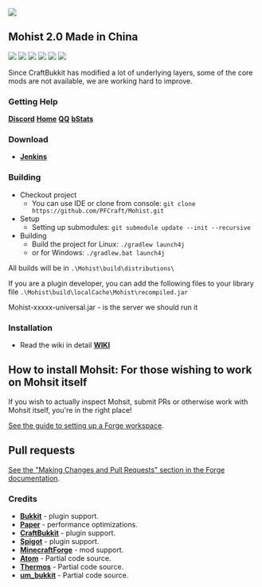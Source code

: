 <img src="https://i.loli.net/2019/02/27/5c760f8570e8e.png">

## Mohist 2.0 Made in China

[![](https://ci.codemc.org/buildStatus/icon?job=PFCraft%2FMohist)](https://ci.codemc.org/job/PFCraft/job/Mohist/)
![](https://img.shields.io/github/stars/PFCraft/Mohist.svg?label=Stars)
![](https://img.shields.io/github/license/PFCraft/Mohist.svg)
[![](https://img.shields.io/badge/Forge-1.12.2--14.23.5.2838-brightgreen.svg?colorB=26303d)](http://files.minecraftforge.net/maven/net/minecraftforge/forge/index_1.12.2.html)
[![](https://img.shields.io/badge/Paper-1.12.2-brightgreen.svg?colorB=DC3340)](https://papermc.io/downloads#Paper-1.12)
![](https://img.shields.io/badge/Java-8u212-brightgreen.svg?colorB=469C00)

Since CraftBukkit has modified a lot of underlying layers, some of the core mods are not available, we are working hard to improve.

### Getting Help
   [**Discord**](https://discord.gg/HNmmrCV)
   [**Home**](https://www.mohist.red/)
   [**QQ**](https://jq.qq.com/?_wv=1027&k=5q7lcCb)
   [**bStats**](https://bstats.org/plugin/bukkit/Mohist)

### Download
* [**Jenkins**](https://ci.codemc.org/job/PFCraft/job/Mohist/)

### Building
* Checkout project
  * You can use IDE or clone from console:
  `git clone https://github.com/PFCraft/Mohist.git`
* Setup
  * Setting up submodules:
  `git submodule update --init --recursive`
* Building
  * Build the project for Linux:
  `./gradlew launch4j`
  * or for Windows:
  `./gradlew.bat launch4j `

All builds will be in `.\Mohist\build\distributions\`

If you are a plugin developer, you can add the following files to your library file `.\Mohist\build\localCache\Mohist\recompiled.jar`

Mohist-xxxxx-universal.jar - is the server we should run it

### Installation
* Read the wiki in detail [**WIKI**](https://github.com/PFCraft/Mohist/wiki/Install-Mohist)

## How to install Mohsit: For those wishing to work on Mohsit itself

If you wish to actually inspect Mohsit, submit PRs or otherwise work
 with Mohsit itself, you're in the right place!
 
 [See the guide to setting up a Forge workspace](http://mcforge.readthedocs.io/en/latest/forgedev/).

## Pull requests

[See the "Making Changes and Pull Requests" section in the Forge documentation](http://mcforge.readthedocs.io/en/latest/forgedev/#making-changes-and-pull-requests).



### Credits
* [**Bukkit**](https://hub.spigotmc.org/stash/scm/spigot/bukkit.git) - plugin support.
* [**Paper**](https://github.com/PaperMC/Paper.git) - performance optimizations.
* [**CraftBukkit**](https://hub.spigotmc.org/stash/scm/spigot/craftbukkit.git) - plugin support.
* [**Spigot**](https://hub.spigotmc.org/stash/scm/spigot/spigot.git) - plugin support.
* [**MinecraftForge**](https://github.com/MinecraftForge/MinecraftForge.git) - mod support.
* [**Atom**](https://gitlab.com/divinecode/atom/Atom.git) - Partial code source.
* [**Thermos**](https://github.com/CyberdyneCC/Thermos.git) - Partial code source.
* [**um_bukkit**](https://github.com/TechCatOther/um_bukkit.git) - Partial code source.
